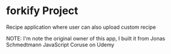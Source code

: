 # forkify Project

Recipe application where user can also upload custom recipe

NOTE: I'm note the original owner of this app, I built it from Jonas Schmedtmann JavaScript Coruse on Udemy
